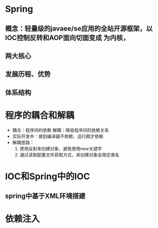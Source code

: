 # Spring

## 概念：轻量级的javaee/se应用的全站开源框架，以IOC控制反转和AOP面向切面变成 为内核，

## 两大核心

## 发展历程、优势

## 体系结构

# 程序的耦合和解耦
- 耦合：程序间的依赖 解耦：降低程序间的依赖关系
- 实际开发中：做到编译器不依赖，运行期才依赖
- 解耦思路：
    1. 使用反射来创建对象，避免使用new关键字
    2. 通过读取配置文件获取方式，来创建对象全限定类名
 

# IOC和Spring中的IOC
## spring中基于XML环境搭建

# 依赖注入

